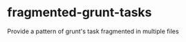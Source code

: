 fragmented-grunt-tasks
======================

Provide a pattern of grunt's task fragmented in multiple files
